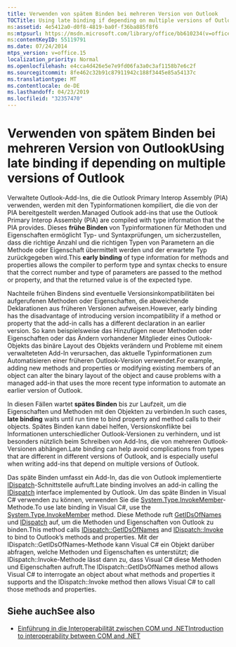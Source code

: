```yaml
---
title: Verwenden von spätem Binden bei mehreren Version von Outlook
TOCTitle: Using late binding if depending on multiple versions of Outlook
ms:assetid: 4e5412a0-d0f8-4819-ba0f-f36ba885f8f6
ms:mtpsurl: https://msdn.microsoft.com/library/office/bb610234(v=office.15)
ms:contentKeyID: 55119791
ms.date: 07/24/2014
mtps_version: v=office.15
localization_priority: Normal
ms.openlocfilehash: e4cca4d426e5e7e9fd06fa3a0c3af1158b7e6c2f
ms.sourcegitcommit: 8fe462c32b91c87911942c188f3445e85a54137c
ms.translationtype: MT
ms.contentlocale: de-DE
ms.lasthandoff: 04/23/2019
ms.locfileid: "32357470"
---
```

# <a name="using-late-binding-if-depending-on-multiple-versions-of-outlook"></a><span data-ttu-id="86e2c-102">Verwenden von spätem Binden bei mehreren Version von Outlook</span><span class="sxs-lookup"><span data-stu-id="86e2c-102">Using late binding if depending on multiple versions of Outlook</span></span>

<span data-ttu-id="86e2c-103">Verwaltete Outlook-Add-Ins, die die Outlook Primary Interop Assembly (PIA) verwenden, werden mit den Typinformationen kompiliert, die die von der PIA bereitgestellt werden.</span><span class="sxs-lookup"><span data-stu-id="86e2c-103">Managed Outlook add-ins that use the Outlook Primary Interop Assembly (PIA) are compiled with type information that the PIA provides.</span></span> <span data-ttu-id="86e2c-104">Dieses **frühe Binden** von Typinformationen für Methoden und Eigenschaften ermöglicht Typ- und Syntaxprüfungen, um sicherzustellen, dass die richtige Anzahl und die richtigen Typen von Parametern an die Methode oder Eigenschaft übermittelt werden und der erwartete Typ zurückgegeben wird.</span><span class="sxs-lookup"><span data-stu-id="86e2c-104">This **early binding** of type information for methods and properties allows the compiler to perform type and syntax checks to ensure that the correct number and type of parameters are passed to the method or property, and that the returned value is of the expected type.</span></span> 

<span data-ttu-id="86e2c-105">Nachteile frühen Bindens sind eventuelle Versionsinkompatibilitäten bei aufgerufenen Methoden oder Eigenschaften, die abweichende Deklarationen aus früheren Versionen aufweisen.</span><span class="sxs-lookup"><span data-stu-id="86e2c-105">However, early binding has the disadvantage of introducing version incompatibility if a method or property that the add-in calls has a different declaration in an earlier version.</span></span> <span data-ttu-id="86e2c-106">So kann beispielsweise das Hinzufügen neuer Methoden oder Eigenschaften oder das Ändern vorhandener Mitglieder eines Outlook-Objekts das binäre Layout des Objekts verändern und Probleme mit einem verwalteteten Add-In verursachen, das aktuelle Typinformationen zum Automatisieren einer früheren Outlook-Version verwendet.</span><span class="sxs-lookup"><span data-stu-id="86e2c-106">For example, adding new methods and properties or modifying existing members of an object can alter the binary layout of the object and cause problems with a managed add-in that uses the more recent type information to automate an earlier version of Outlook.</span></span> 

<span data-ttu-id="86e2c-107">In diesen Fällen wartet **spätes Binden** bis zur Laufzeit, um die Eigenschaften und Methoden mit den Objekten zu verbinden.</span><span class="sxs-lookup"><span data-stu-id="86e2c-107">In such cases, **late binding** waits until run time to bind property and method calls to their objects.</span></span> <span data-ttu-id="86e2c-108">Spätes Binden kann dabei helfen, Versionskonflikte bei Informationen unterschiedlicher Outlook-Versionen zu verhindern, und ist besonders nützlich beim Schreiben von Add-Ins, die von mehreren Outlook-Versionen abhängen.</span><span class="sxs-lookup"><span data-stu-id="86e2c-108">Late binding can help avoid complications from types that are different in different versions of Outlook, and is especially useful when writing add-ins that depend on multiple versions of Outlook.</span></span>

<span data-ttu-id="86e2c-109">Das späte Binden umfasst ein Add-In, das die von Outlook implementierte [IDispatch](https://docs.microsoft.com/windows/desktop/api/oaidl/nn-oaidl-idispatch)-Schnittstelle aufruft.</span><span class="sxs-lookup"><span data-stu-id="86e2c-109">Late binding involves an add-in calling the [IDispatch](https://docs.microsoft.com/windows/desktop/api/oaidl/nn-oaidl-idispatch) interface implemented by Outlook.</span></span> <span data-ttu-id="86e2c-110">Um das späte Binden in Visual C\# verwenden zu können, verwenden Sie die [System.Type.InvokeMember](https://docs.microsoft.com/dotnet/api/system.type.invokemember?view=netframework-4.7.2)-Methode.</span><span class="sxs-lookup"><span data-stu-id="86e2c-110">To use late binding in Visual C\#, use the [System.Type.InvokeMember](https://docs.microsoft.com/dotnet/api/system.type.invokemember?view=netframework-4.7.2) method.</span></span> <span data-ttu-id="86e2c-111">Diese Methode ruft [GetIDsOfNames](https://docs.microsoft.com/windows/desktop/api/oaidl/nf-oaidl-idispatch-getidsofnames) und [IDispatch](https://docs.microsoft.com/windows/desktop/api/oaidl/nf-oaidl-idispatch-invoke) auf, um die Methoden und Eigenschaften von Outlook zu binden.</span><span class="sxs-lookup"><span data-stu-id="86e2c-111">This method calls [IDispatch::GetIDsOfNames](https://docs.microsoft.com/windows/desktop/api/oaidl/nf-oaidl-idispatch-getidsofnames) and [IDispatch::Invoke](https://docs.microsoft.com/windows/desktop/api/oaidl/nf-oaidl-idispatch-invoke) to bind to Outlook’s methods and properties.</span></span> <span data-ttu-id="86e2c-112">Mit der IDispatch::GetIDsOfNames-Methode kann Visual C\# ein Objekt darüber abfragen, welche Methoden und Eigenschaften es unterstützt; die IDispatch::Invoke-Methode lässt dann zu, dass Visual C\# diese Methoden und Eigenschaften aufruft.</span><span class="sxs-lookup"><span data-stu-id="86e2c-112">The IDispatch::GetIDsOfNames method allows Visual C\# to interrogate an object about what methods and properties it supports and the IDispatch::Invoke method then allows Visual C\# to call those methods and properties.</span></span> 

<!-- PAGES 404 
For more information about using late binding in C\#, see [KB 302902: Binding for Office Automation Servers with Visual C\# .NET](https://go.microsoft.com/fwlink/?linkid=88971). For more information about using late binding in Visual Basic, see [KB 304661: How to Use Visual Basic .NET for Binding for Office Automation Servers](https://go.microsoft.com/fwlink/?linkid=88972).

Note that late binding requires obtaining a DispID for every method or property, so late binding generally does not perform as well as early binding. For more information about how early binding compares with late binding, see [KB 245115: Using Early Binding and Late Binding in Automation](https://go.microsoft.com/fwlink/?linkid=88973). -->

## <a name="see-also"></a><span data-ttu-id="86e2c-113">Siehe auch</span><span class="sxs-lookup"><span data-stu-id="86e2c-113">See also</span></span>

- [<span data-ttu-id="86e2c-114">Einführung in die Interoperabilität zwischen COM und .NET</span><span class="sxs-lookup"><span data-stu-id="86e2c-114">Introduction to interoperability between COM and .NET</span></span>](introduction-to-interoperability-between-com-and-net.md)

